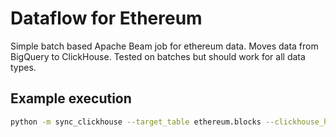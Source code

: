 # Dataflow for Ethereum

Simple batch based Apache Beam job for ethereum data. Moves data from BigQuery to ClickHouse. Tested on batches but should work for all data types.


## Example execution

```bash
python -m sync_clickhouse --target_table ethereum.blocks --clickhouse_host <clickhouse_host> --clickhouse_password <password> --region us-central1 --runner DataflowRunner --project <GCE project> --temp_location gs://<bucket> --requirements_file requirements.txt
```